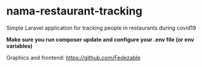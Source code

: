 # nama-restaurant-tracking
Simple Laravel application for tracking people in restaurants during covid19

**Make sure you run composer update and configure your .env file (or env variables)**

Graphics and frontend: https://github.com/Fedezable
